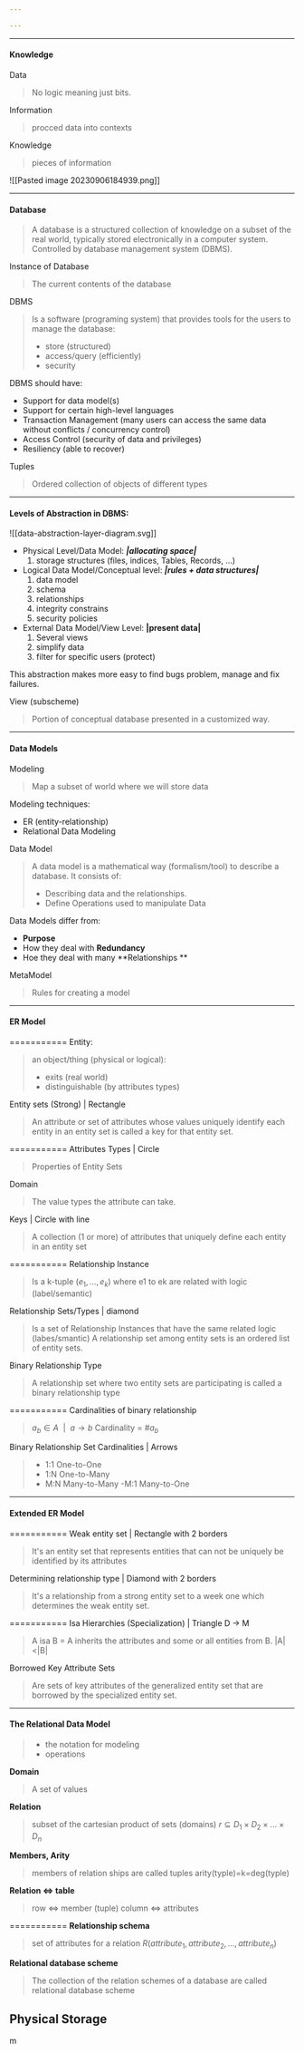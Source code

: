 ```yaml
---

---
```

---
#### Knowledge
Data
> No logic meaning just bits.

Information
> procced data into contexts 

Knowledge
> pieces of information

![[Pasted image 20230906184939.png]]

---
#### Database 
> A database is a structured collection of knowledge on a subset of the real world, typically stored electronically in a computer system.
> Controlled by database management system (DBMS).

Instance of Database
> The current contents of the database

DBMS
> Is a software (programing system) that provides tools for the users to manage the database:
> - store (structured)
> - access/query (efficiently)
> - security

DBMS should have:
- Support for data model(s)
- Support for certain high-level languages
- Transaction Management (many users can access the same data without conflicts / concurrency control)
- Access Control (security of data and privileges)
- Resiliency (able to recover)

Tuples
> Ordered collection of objects of different types
---
#### Levels of Abstraction in DBMS:

![[data-abstraction-layer-diagram.svg]]
- Physical Level/Data Model:  ***|allocating space|***
	 1.  storage structures (files, indices, Tables, Records, ...)
- Logical Data Model/Conceptual level:  ***|rules + data structures|***
	 1. data model
	 2. schema
	 3. relationships
	 4. integrity constrains
	 5. security policies
- External Data Model/View Level: **|present data|**
	1.  Several views
	2.  simplify data
	3.  filter for specific users (protect)

This abstraction makes more easy to find bugs problem, manage and fix failures.

View (subscheme)
> Portion of conceptual database presented in a customized way. 
---
#### Data Models

Modeling
> Map a subset of world where we will store data

Modeling techniques:
- ER (entity-relationship)
- Relational Data Modeling

Data Model
> A data model is a mathematical way (formalism/tool) to describe a database.
> It consists of:
> - Describing data and the relationships.
> - Define Operations used to manipulate Data

Data Models differ from:
- **Purpose**
- How they deal with **Redundancy**
- Hoe they deal with many **Relationships **

MetaModel
> Rules for creating a model
---
#### ER Model
===========
Entity:
> an object/thing (physical or logical):
> - exits (real world)
> - distinguishable (by attributes types)

Entity sets (Strong) | Rectangle
>An attribute or set of attributes whose values uniquely identify each entity in an entity set is called a key for that entity set.


===========
Attributes Types | Circle
> Properties of Entity Sets

Domain
> The value types the attribute can take.

Keys | Circle with line
> A collection (1 or more) of attributes that uniquely define each entity in an entity set

===========
Relationship Instance 
>Is a k-tuple $(e_1, ..., e_k)$ where e1 to ek are related with logic (label/semantic)

Relationship  Sets/Types | diamond 
> Is a set of Relationship Instances that have the same related logic (labes/smantic)
> A relationship set among entity sets is an ordered list of entity sets.

Binary Relationship Type
> A relationship set where two entity sets are participating is called a binary relationship type

===========
Cardinalities of binary relationship 
> $a_b \in A ~~|~~ a \rightarrow b$
>Cardinality =  $\#a_b$

Binary Relationship Set Cardinalities  | Arrows 
> - 1:1  One-to-One
> - 1:N  One-to-Many
> - M:N  Many-to-Many
>  -M:1 Many-to-One

---
#### Extended ER Model
===========
Weak entity set | Rectangle with 2 borders
> It's an entity set that represents entities that can not be uniquely be identified by its attributes 

Determining relationship type | Diamond with 2 borders
> It's a relationship from a strong entity set to a week one which determines the weak entity set.

===========
Isa Hierarchies (Specialization) | Triangle D -> M
> A isa B = A inherits the attributes and some or all entities from B.  |A|<|B|

Borrowed Key Attribute Sets
> Are sets of key attributes of the generalized entity set that are borrowed by the specialized entity set.

---
#### The Relational Data Model
> - the notation for modeling
> - operations

**Domain**
> A set of values

**Relation**
> subset of the cartesian product of sets (domains)
>$r \subseteq D_1\times D_2\times...\times D_n$ 

**Members, Arity**
> members of relation ships are called tuples 
> arity(typle)=k=deg(typle)

**Relation $\iff$ table**
> row $\iff$ member (tuple)
> column $\iff$ attributes

===========
**Relationship schema**
> set of attributes for a relation 
> $R(attribute_1, attribute_2, ..., attribute_n)$

 
**Relational database scheme**
> The collection of the relation schemes of a database are called relational database scheme


## Physical Storage
m